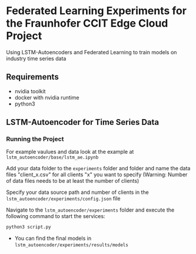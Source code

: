 # Federated Learning Experiments for the Fraunhofer CCIT Edge Cloud Project

Using LSTM-Autoencoders and Federated Learning to train models on industry time series data

## Requirements

- nvidia toolkit
- docker with nvidia runtime
- python3

## LSTM-Autoencoder for Time Series Data
### Running the Project

For example vaulues and data look at the example at `lstm_autoencoder/base/lstm_ae.ipynb`

Add your data folder to the `experiments` folder and folder and name the data files "client_x.csv" for all clients "x" you want to specify (Warning: Number of data files needs to be at least the number of clients)

Specify your data source path and number of clients in the `lstm_autoencoder/experiments/config.json` file

Navigate to the `lstm_autoencoder/experiments` folder and execute the following command to start the services:

```sh
python3 script.py
```

- You can find the final models in `lstm_autoencoder/experiments/results/models`
